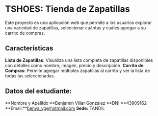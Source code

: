 # TSHOES: Tienda de Zapatillas

Este proyecto es una aplicación web que permite a los usuarios explorar una variedad de zapatillas, seleccionar cuántas y cuáles agregar a su carrito de compras.

## Características

 **Lista de Zapatillas:** Visualiza una lista completa de zapatillas disponibles con detalles como nombre, imagen, precio y descripción.
 **Carrito de Compras:** Permite agregar múltiples zapatillas al carrito y ver la lista de todas las seleccionadas.

## Datos del estudiante:

**Nombre y ApellIdo:**Benjamín Villar Gonzalez
**DNI:**43909162
**Email:**benya_vg@hotmail.com
**Sede:** TANDIL 
